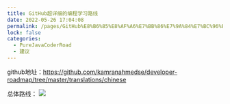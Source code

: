 ```yaml
---
title: GitHub超详细的编程学习路线
date: 2022-05-26 17:04:08
permalink: /pages/GitHub%E8%B6%85%E8%AF%A6%E7%BB%86%E7%9A%84%E7%BC%96%E7%A8%8B%E5%AD%A6%E4%B9%A0%E8%B7%AF%E7%BA%BF
lock: false
categories: 
  - PureJavaCoderRoad
  - 建议
---
```

github地址：https://github.com/kamranahmedse/developer-roadmap/tree/master/translations/chinese

总体路线：
![](https://img-blog.csdnimg.cn/img_convert/8830e9d1239fe053e75d4cbf204f9955.png)
